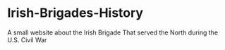# Irish-Brigades-History
A small website about the Irish Brigade That served the North during the U.S. Civil War
